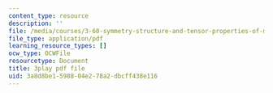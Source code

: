 ```yaml
---
content_type: resource
description: ''
file: /media/courses/3-60-symmetry-structure-and-tensor-properties-of-materials-fall-2005/3a8d8be1598804e278a2dbcff438e116_JyIsB5D3ZCg.pdf
file_type: application/pdf
learning_resource_types: []
ocw_type: OCWFile
resourcetype: Document
title: 3play pdf file
uid: 3a8d8be1-5988-04e2-78a2-dbcff438e116
---
```

